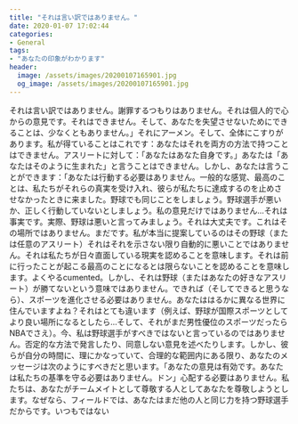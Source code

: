 ```yaml
---
title: "それは言い訳ではありません。"
date: 2020-01-07 17:02:44
categories:
- General
tags:
- "あなたの印象がわかります"
header:
  image: /assets/images/20200107165901.jpg
  og_image: /assets/images/20200107165901.jpg
---
```


それは言い訳ではありません。謝罪するつもりはありません。それは個人的で心からの意見です。それはできません。そして、あなたを失望させないためにできることは、少なくともありません。」それにアーメン。そして、全体にこすりがあります。私が得ていることはこれです：あなたはそれを両方の方法で持つことはできません。アスリートに対して：「あなたはあなた自身です。」あなたは「あなたはそのように生まれた」と言うことはできません。しかし、あなたは言うことができます：「あなたは行動する必要はありません。一般的な感覚、最高のことは、私たちがそれらの真実を受け入れ、彼らが私たちに達成するのを止めさせなかったときに来ました。野球でも同じことをしましょう。野球選手が悪いか、正しく行動していないとしましょう。私の意見だけではありません…それは事実です。実際、野球は悪いと言ってみましょう。それは大丈夫です。これはその場所ではありません。まだです。私が本当に提案しているのはその野球（または任意のアスリート）それはそれを示さない限り自動的に悪いことではありません。それは私たちが日々直面している現実を認めることを意味します。それは前に行ったことが起こる最高のことになるとは限らないことを認めることを意味します。よくやるcumented。しかし、それは野球（またはあなたの好きなアスリート）が勝てないという意味ではありません。できれば（そしてできると思うなら）、スポーツを進化させる必要はありません。あなたははるかに異なる世界に住んでいますよね？それはとても違います（例えば、野球が国際スポーツとしてより良い場所になるとしたら…そして、それがまだ男性優位のスポーツだったらNBAでさえ）。今、私は野球選手がすべきではないと言っているのではありません。否定的な方法で発言したり、同意しない意見を述べたりします。しかし、彼らが自分の時間に、理にかなっていて、合理的な範囲内にある限り、あなたのメッセージは次のようにすべきだと思います。「あなたの意見は有効です。あなたは私たちの基準を守る必要はありません。ドン」心配する必要はありません。私たちは、あなたがチームメイトとして尊敬する人としてあなたを尊敬しようとします。なぜなら、フィールドでは、あなたはまだ他の人と同じ力を持つ野球選手だからです。いつもではない
